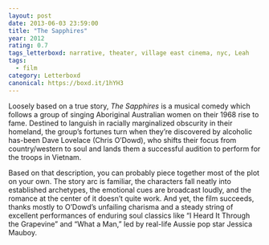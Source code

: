 ```yaml
---
layout: post 
date: 2013-06-03 23:59:00
title: "The Sapphires"
year: 2012
rating: 0.7
tags_letterboxd: narrative, theater, village east cinema, nyc, Leah
tags:
  - film
category: Letterboxd
canonical: https://boxd.it/1hYH3
---
```


Loosely based on a true story, <cite>The Sapphires</cite> is a musical comedy which follows a group of singing Aboriginal Australian women on their 1968 rise to fame. Destined to languish in racially marginalized obscurity in their homeland, the group’s fortunes turn when they’re discovered by alcoholic has-been Dave Lovelace (Chris O’Dowd), who shifts their focus from country/western to soul and lands them a successful audition to perform for the troops in Vietnam.

Based on that description, you can probably piece together most of the plot on your own. The story arc is familiar, the characters fall neatly into established archetypes, the emotional cues are broadcast loudly, and the romance at the center of it doesn’t quite work. And yet, the film succeeds, thanks mostly to O’Dowd’s unfailing charisma and a steady string of excellent performances of enduring soul classics like “I Heard It Through the Grapevine” and “What a Man,” led by real-life Aussie pop star Jessica Mauboy.